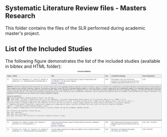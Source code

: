 Systematic Literature Review files - Masters Research
-----
This folder contains the files of the SLR performed during academic master's project.

List of the Included Studies
-----

The following figure demonstrates the list of the included studies (avaliable in bibtex and HTML folder):
![](https://github.com/leocairos/MastersResearch/blob/master/screenshots/Included_Studies.png?raw=yes)
